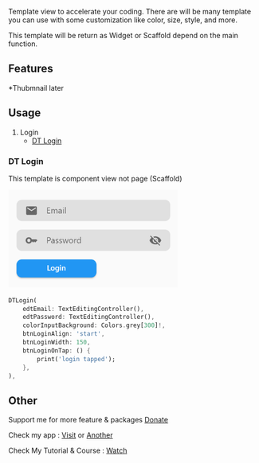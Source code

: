 Template view to accelerate your coding. There are will be many template you can use with some customization like color, size, style, and more.

This template will be return as Widget or Scaffold depend on the main function.

## Features

\*Thubmnail later

## Usage

1. Login
   - [DT Login](#dt-login)

### DT Login

This template is component view not page (Scaffold)

<p float="left">
    <img src="https://github.com/indratrisnar/d_template/raw/master/pic/login/dtlogin.png" alt="dtlogin" width="340">
</p>

```dart
DTLogin(
    edtEmail: TextEditingController(),
    edtPassword: TextEditingController(),
    colorInputBackground: Colors.grey[300]!,
    btnLoginAlign: 'start',
    btnLoginWidth: 150,
    btnLoginOnTap: () {
        print('login tapped');
    },
),
```

## Other

Support me for more feature & packages
[Donate](https://www.paypal.com/paypalme/indratrisnar)

Check my app : [Visit](https://indratrisnar.github.io/projects.html) or [Another](https://indratrisnar.com)

Check My Tutorial & Course : [Watch](https://www.youtube.com/channel/UC0d_xINEvCtlDCpWfBpnYpA)
